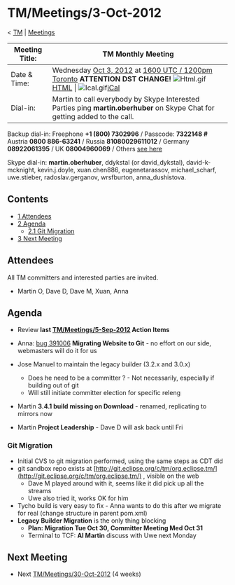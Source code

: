 

TM/Meetings/3-Oct-2012
======================

< [TM](/TM "TM")‎ | [Meetings](/TM/Meetings "TM/Meetings")

| Meeting Title: | **TM Monthly Meeting** |
| --- | --- |
| Date & Time: | Wednesday [Oct 3, 2012](/index.php?title=Oct_3,_2012&action=edit&redlink=1 "Oct 3, 2012 (page does not exist)") at [1600 UTC / 1200pm Toronto](http://www.timeanddate.com/worldclock/fixedtime.html?month=10&day=3&year=2012&hour=16&min=00&sec=0&p1=0) **ATTENTION DST CHANGE!**   ![Html.gif](https://raw.githubusercontent.com/wiki/eclipse-datatools/.github/images/Html.gif)[HTML](http://www.google.com/calendar/embed?src=vn70im36r00qeusu8nme50cils@group.calendar.google.com&ctz=Canada/Toronto) \| ![Ical.gif](https://raw.githubusercontent.com/wiki/eclipse-datatools/.github/images/Ical.gif)[iCal](http://www.google.com/calendar/ical/vn70im36r00qeusu8nme50cils@group.calendar.google.com/public/basic.ics) |
| Dial-in: | Martin to call everybody by Skype   Interested Parties ping **martin.oberhuber** on Skype Chat for getting added to the call. |

Backup dial-in: Freephone **+1 (800) 7302996** / Passcode: **7322148 #**  
Austria **0800 886-63241** / Russia **81080029611012** / Germany **08922061395** / UK **08004960069** / Others [see here](https://conf.cfer.com/?comp_id=18374&sp_id=154&ac=7322148&an=080088663241%20&login=true&startview=gos)

Skype dial-in: **martin.oberhuber**, ddykstal (or david\_dykstal), david-k-mcknight, kevin.j.doyle, xuan.chen886, eugenetarassov, michael\_scharf, uwe.stieber, radoslav.gerganov, wrsfburton, anna_dushistova.  

Contents
--------

*   [1 Attendees](#Attendees)
*   [2 Agenda](#Agenda)
    *   [2.1 Git Migration](#Git-Migration)
*   [3 Next Meeting](#Next-Meeting)

Attendees
---------

All TM committers and interested parties are invited.

*   Martin O, Dave D, Dave M, Xuan, Anna

  

Agenda
------

*   Review **last [TM/Meetings/5-Sep-2012](/TM/Meetings/5-Sep-2012 "TM/Meetings/5-Sep-2012") Action Items**

*   Anna: [bug 391006](https://bugs.eclipse.org/bugs/show_bug.cgi?id=391006) **Migrating Website to Git** \- no effort on our side, webmasters will do it for us
*   Jose Manuel to maintain the legacy builder (3.2.x and 3.0.x)
    *   Does he need to be a committer ? - Not necessarily, especially if building out of git
    *   Will still initiate committer election for specific releng
*   Martin **3.4.1 build missing on Download** \- renamed, replicating to mirrors now
*   Martin **Project Leadership** \- Dave D will ask back until Fri

### Git Migration

*   Initial CVS to git migration performed, using the same steps as CDT did
*   git sandbox repo exists at [http://git.eclipse.org/c/tm/org.eclipse.tm/](http://git.eclipse.org/c/tm/org.eclipse.tm/) , visible on the web
    *   Dave M played around with it, seems like it did pick up all the streams
    *   Uwe also tried it, works OK for him
*   Tycho build is very easy to fix - Anna wants to do this after we migrate for real (change structure in parent pom.xml)
*   **Legacy Builder Migration** is the only thing blocking
    *   **Plan: Migration Tue Oct 30, Committer Meeting Med Oct 31**
    *   Terminal to TCF: **AI Martin** discuss with Uwe next Monday

  

Next Meeting
------------

*   Next [TM/Meetings/30-Oct-2012](/TM/Meetings/30-Oct-2012 "TM/Meetings/30-Oct-2012") (4 weeks)

